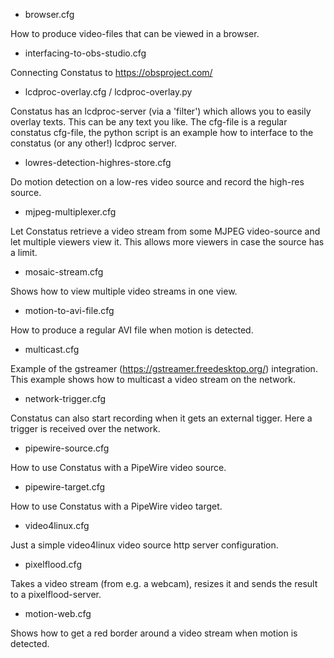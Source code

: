 * browser.cfg

How to produce video-files that can be viewed in a browser.

* interfacing-to-obs-studio.cfg

Connecting Constatus to https://obsproject.com/

* lcdproc-overlay.cfg / lcdproc-overlay.py

Constatus has an lcdproc-server (via a 'filter') which allows you
to easily overlay texts. This can be any text you like.
The cfg-file is a regular constatus cfg-file, the python script
is an example how to interface to the constatus (or any other!)
lcdproc server.

* lowres-detection-highres-store.cfg

Do motion detection on a low-res video source and record the
high-res source.

* mjpeg-multiplexer.cfg

Let Constatus retrieve a video stream from some MJPEG video-source
and let multiple viewers view it. This allows more viewers in case
the source has a limit.

* mosaic-stream.cfg

Shows how to view multiple video streams in one view.

* motion-to-avi-file.cfg

How to produce a regular AVI file when motion is detected.

* multicast.cfg

Example of the gstreamer (https://gstreamer.freedesktop.org/)
integration. This example shows how to multicast a video stream on
the network.

* network-trigger.cfg

Constatus can also start recording when it gets an external
tigger. Here a trigger is received over the network.

* pipewire-source.cfg

How to use Constatus with a PipeWire video source.

* pipewire-target.cfg

How to use Constatus with a PipeWire video target.

* video4linux.cfg

Just a simple video4linux video source http server configuration.

* pixelflood.cfg

Takes a video stream (from e.g. a webcam), resizes it and sends
the result to a pixelflood-server.

* motion-web.cfg

Shows how to get a red border around a video stream when motion
is detected.
